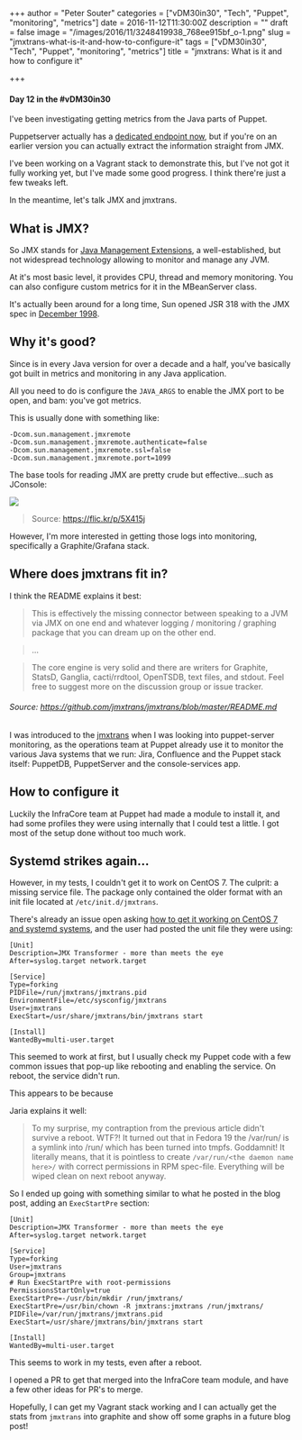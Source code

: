 +++
author = "Peter Souter"
categories = ["vDM30in30", "Tech", "Puppet", "monitoring", "metrics"]
date = 2016-11-12T11:30:00Z
description = ""
draft = false
image = "/images/2016/11/3248419938_768ee915bf_o-1.png"
slug = "jmxtrans-what-is-it-and-how-to-configure-it"
tags = ["vDM30in30", "Tech", "Puppet", "monitoring", "metrics"]
title = "jmxtrans: What is it and how to configure it"

+++

#### Day 12 in the #vDM30in30

I've been investigating getting metrics from the Java parts of Puppet.

Puppetserver actually has a [dedicated endpoint now](https://docs.puppet.com/puppetserver/2.6/status-api/v1/services.html), but if you're on an earlier version you can actually extract the information straight from JMX. 

I've been working on a Vagrant stack to demonstrate this, but I've not got it fully working yet, but I've made some good progress. I think there're just a few tweaks left.

In the meantime, let's talk JMX and jmxtrans.

## What is JMX?

So JMX stands for [Java Management Extensions](https://en.wikipedia.org/wiki/Java_Management_Extensions), a well-established, but not widespread technology allowing to monitor and manage any JVM.

At it's most basic level, it provides CPU, thread and memory monitoring. You can also configure custom metrics for it in the MBeanServer class. 

It's actually been around for a long time, Sun opened JSR 318 with the JMX spec in [December 1998](http://www.jcp.org/jsr/detail/3.jsp).

## Why it's good?

Since is in every Java version for over a decade and a half, you've basically got built in metrics and monitoring in any Java application.

All you need to do is configure the `JAVA_ARGS` to enable the JMX port to be open, and bam: you've got metrics.

This is usually done with something like:

```
-Dcom.sun.management.jmxremote
-Dcom.sun.management.jmxremote.authenticate=false
-Dcom.sun.management.jmxremote.ssl=false
-Dcom.sun.management.jmxremote.port=1099
``` 

The base tools for reading JMX are pretty crude but effective...such as JConsole:

![](/content/images/2016/11/3248419938_768ee915bf_o.png)
> Source: https://flic.kr/p/5X415j

However, I'm more interested in getting those logs into monitoring, specifically a Graphite/Grafana stack.

## Where does jmxtrans fit in?

I think the README explains it best:

> This is effectively the missing connector between speaking to a JVM via JMX on one end and whatever logging / monitoring / graphing package that you can dream up on the other end.

> ... 

> The core engine is very solid and there are writers for Graphite, StatsD, Ganglia, cacti/rrdtool, OpenTSDB, text files, and stdout. Feel free to suggest more on the discussion group or issue tracker.
###### Source: https://github.com/jmxtrans/jmxtrans/blob/master/README.md

I was introduced to the [jmxtrans](https://github.com/jmxtrans/jmxtrans) when I was looking into puppet-server monitoring, as the operations team at Puppet already use it to monitor the various Java systems that we run: Jira, Confluence and the Puppet stack itself: PuppetDB, PuppetServer and the console-services app.
## How to configure it

Luckily the InfraCore team at Puppet had made a module to install it, and had some profiles they were using internally that I could test a little. I got most of the setup done without too much work.

## Systemd strikes again...

However, in my tests, I couldn't get it to work on CentOS 7. The culprit: a missing service file. The package only contained the older format with an init file located at `/etc/init.d/jmxtrans`.

There's already an issue open asking 
[how to get it working on CentOS 7 and systemd systems](https://github.com/jmxtrans/jmxtrans/issues/485), and the user had posted the unit file they were using:

```
[Unit]
Description=JMX Transformer - more than meets the eye
After=syslog.target network.target

[Service]
Type=forking
PIDFile=/run/jmxtrans/jmxtrans.pid
EnvironmentFile=/etc/sysconfig/jmxtrans
User=jmxtrans
ExecStart=/usr/share/jmxtrans/bin/jmxtrans start

[Install]
WantedBy=multi-user.target
```

This seemed to work at first, but I usually check my Puppet code with a few common issues that pop-up like rebooting and enabling the service. On reboot, the service didn't run.

This appears to be because 

Jaria explains it well:

> To my surprise, my contraption from the previous article didn't survive a reboot. WTF?! It turned out that in Fedora 19 the /var/run/ is a symlink into /run/ which has been turned into tmpfs. Goddamnit! It literally means, that it is pointless to create `/var/run/<the daemon name here>/` with correct permissions in RPM spec-file. Everything will be wiped clean on next reboot anyway.

So I ended up going with something similar to what he posted in the blog post, adding an `ExecStartPre` section:

```
[Unit]
Description=JMX Transformer - more than meets the eye
After=syslog.target network.target

[Service]
Type=forking
User=jmxtrans
Group=jmxtrans
# Run ExecStartPre with root-permissions
PermissionsStartOnly=true
ExecStartPre=-/usr/bin/mkdir /run/jmxtrans/
ExecStartPre=/usr/bin/chown -R jmxtrans:jmxtrans /run/jmxtrans/
PIDFile=/var/run/jmxtrans/jmxtrans.pid
ExecStart=/usr/share/jmxtrans/bin/jmxtrans start

[Install]
WantedBy=multi-user.target
```

This seems to work in my tests, even after a reboot. 

I opened a PR to get that merged into the InfraCore team module, and have a few other ideas for PR's to merge.

Hopefully, I can get my Vagrant stack working and I can actually get the stats from `jmxtrans` into graphite and show off some graphs in a future blog post!